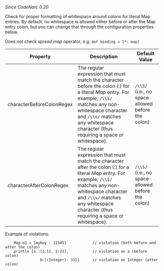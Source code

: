 
*Since CodeNarc 0.20*

Check for proper formatting of whitespace around colons for literal Map entries. By default, no whitespace
is allowed either before or after the Map entry colon, but you can change that through the configuration
properties below.

Does not check *spread map* operator, e.g. `def binding = [*: map]`

| Property                    | Description            | Default Value    |
|-----------------------------|------------------------|------------------|
| characterBeforeColonRegex | The regular expression that must match the character before the colon (:) for a literal *Map* entry. For example, `/\\S/` matches any non-whitespace character and `/\\s/` matches any whitespace character (thus requiring a space or whitespace).     |  `/\\S/` (i.e., no space allowed before the colon) |
| characterAfterColonRegex  | The regular expression that must match the character after the colon (:) for a literal *Map* entry. For example, `/\\S/` matches any non-whitespace character and `/\\s/` matches any whitespace character (thus requiring a space or whitespace).     |  `/\\S/` (i.e., no space allowed before the colon)     |

Example of violations:

```
    Map m1 = [myKey : 12345]            // violation (both before and after the colon)
    println [a :[1:11, 2:22],           // violation on a (before colon)
                b:[(Integer): 33]]      // violation on Integer (after colon)
```

